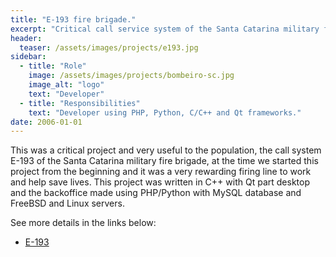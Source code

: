 ```yaml
---
title: "E-193 fire brigade."
excerpt: "Critical call service system of the Santa Catarina military fire brigade."
header:
  teaser: /assets/images/projects/e193.jpg
sidebar:
  - title: "Role"
    image: /assets/images/projects/bombeiro-sc.jpg
    image_alt: "logo"
    text: "Developer"
  - title: "Responsibilities"
    text: "Developer using PHP, Python, C/C++ and Qt frameworks."
date: 2006-01-01
---
```


This was a critical project and very useful to the population, the call system E-193 of the Santa Catarina military fire brigade, at the time we started this project 
from the beginning and it was a very rewarding firing line to work and help save lives. This project was written in C++ with Qt part desktop and the backoffice 
made using PHP/Python with MySQL database and FreeBSD and Linux servers.

See more details in the links below:

 - [E-193](http://www.cbm.sc.gov.br/ccecobom/)


